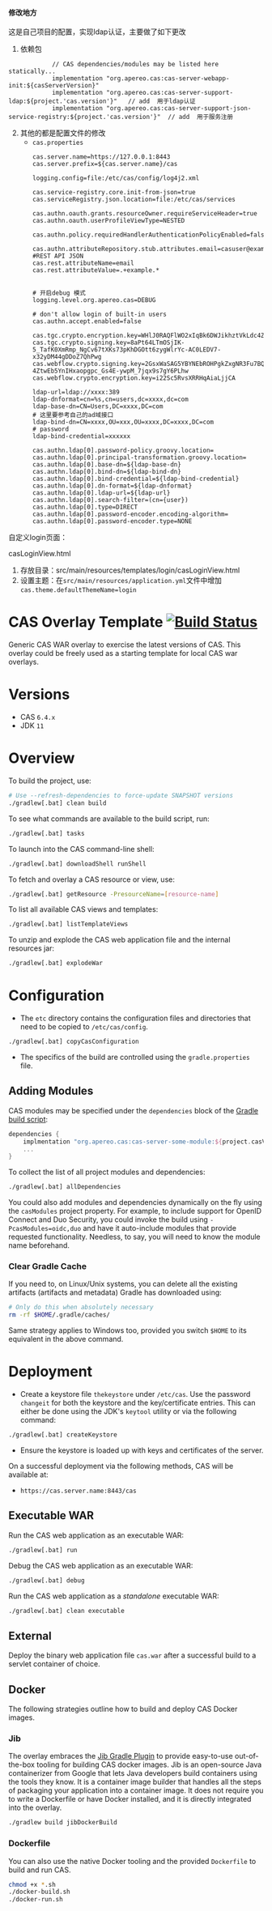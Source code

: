 #### 修改地方
这是自己项目的配置，实现ldap认证，主要做了如下更改
1. 依赖包
```
            // CAS dependencies/modules may be listed here statically...
            implementation "org.apereo.cas:cas-server-webapp-init:${casServerVersion}"
            implementation "org.apereo.cas:cas-server-support-ldap:${project.'cas.version'}"   // add  用于ldap认证
            implementation "org.apereo.cas:cas-server-support-json-service-registry:${project.'cas.version'}"  // add  用于服务注册
```
2. 其他的都是配置文件的修改
   - `cas.properties`
        ```
        cas.server.name=https://127.0.0.1:8443
        cas.server.prefix=${cas.server.name}/cas

        logging.config=file:/etc/cas/config/log4j2.xml

        cas.service-registry.core.init-from-json=true
        cas.serviceRegistry.json.location=file:/etc/cas/services

        cas.authn.oauth.grants.resourceOwner.requireServiceHeader=true
        cas.authn.oauth.userProfileViewType=NESTED

        cas.authn.policy.requiredHandlerAuthenticationPolicyEnabled=false

        cas.authn.attributeRepository.stub.attributes.email=casuser@example.org
        #REST API JSON
        cas.rest.attributeName=email
        cas.rest.attributeValue=.+example.*


        # 开启debug 模式
        logging.level.org.apereo.cas=DEBUG

        # don't allow login of built-in users
        cas.authn.accept.enabled=false

        cas.tgc.crypto.encryption.key=WHlJ0RAQFlWO2xIqBk6DWJikhztVkLdc4ZH9FAEfgCs
        cas.tgc.crypto.signing.key=8aPt64LTmOSjIK-5_TafK0XmRmp_NgCv67tXKs73pKhDGOtt6zygWlrYc-AC0LEDV7-x32yDM44gDDoZ7QhPwg
        cas.webflow.crypto.signing.key=2GsxWaSAG5YBYNEbROHPgkZxgNR3Fu7BQQiifj1VrI-4ZtwEb5YnIHxaopgpc_Gs4E-ywpM_7jqx9s7gY6PLhw
        cas.webflow.crypto.encryption.key=i22Sc5RvsXRRHqAiaLjjCA

        ldap-url=ldap://xxxx:389
        ldap-dnformat=cn=%s,cn=users,dc=xxxx,dc=com
        ldap-base-dn=CN=Users,DC=xxxx,DC=com
        # 这里要参考自己的ad域接口
        ldap-bind-dn=CN=xxxx,OU=xxx,OU=xxxx,DC=xxxx,DC=com
        # password
        ldap-bind-credential=xxxxxx    

        cas.authn.ldap[0].password-policy.groovy.location=
        cas.authn.ldap[0].principal-transformation.groovy.location=
        cas.authn.ldap[0].base-dn=${ldap-base-dn}
        cas.authn.ldap[0].bind-dn=${ldap-bind-dn}
        cas.authn.ldap[0].bind-credential=${ldap-bind-credential}
        cas.authn.ldap[0].dn-format=${ldap-dnformat}
        cas.authn.ldap[0].ldap-url=${ldap-url}
        cas.authn.ldap[0].search-filter=(cn={user})
        cas.authn.ldap[0].type=DIRECT
        cas.authn.ldap[0].password-encoder.encoding-algorithm=
        cas.authn.ldap[0].password-encoder.type=NONE

        ```


自定义login页面：

casLoginView.html

1. 存放目录：src/main/resources/templates/login/casLoginView.html
2. 设置主题：在`src/main/resources/application.yml`文件中增加 `cas.theme.defaultThemeName=login`


CAS Overlay Template [![Build Status](https://travis-ci.org/apereo/cas-overlay-template.svg?branch=master)](https://travis-ci.org/apereo/cas-overlay-template)
=======================

Generic CAS WAR overlay to exercise the latest versions of CAS. This overlay could be freely used as a starting template for local CAS war overlays.

# Versions

- CAS `6.4.x`
- JDK `11`

# Overview

To build the project, use:

```bash
# Use --refresh-dependencies to force-update SNAPSHOT versions
./gradlew[.bat] clean build
```

To see what commands are available to the build script, run:

```bash
./gradlew[.bat] tasks
```

To launch into the CAS command-line shell:

```bash
./gradlew[.bat] downloadShell runShell
```

To fetch and overlay a CAS resource or view, use:

```bash
./gradlew[.bat] getResource -PresourceName=[resource-name]
```

To list all available CAS views and templates:

```bash
./gradlew[.bat] listTemplateViews
```

To unzip and explode the CAS web application file and the internal resources jar:

```bash
./gradlew[.bat] explodeWar
```

# Configuration

- The `etc` directory contains the configuration files and directories that need to be copied to `/etc/cas/config`.

```bash
./gradlew[.bat] copyCasConfiguration
```

- The specifics of the build are controlled using the `gradle.properties` file.

## Adding Modules

CAS modules may be specified under the `dependencies` block of the [Gradle build script](build.gradle):

```gradle
dependencies {
    implmentation "org.apereo.cas:cas-server-some-module:${project.casVersion}"
    ...
}
```

To collect the list of all project modules and dependencies:

```bash
./gradlew[.bat] allDependencies
```

You could also add modules and dependencies dynamically on the fly using the `casModules` project property. For example, to include support for OpenID Connect and Duo Security, you could invoke the build using `-PcasModules=oidc,duo` and have it auto-include modules that provide requested functionality. Needless, to say, you will need to know the module name beforehand.

### Clear Gradle Cache

If you need to, on Linux/Unix systems, you can delete all the existing artifacts (artifacts and metadata) Gradle has downloaded using:

```bash
# Only do this when absolutely necessary
rm -rf $HOME/.gradle/caches/
```

Same strategy applies to Windows too, provided you switch `$HOME` to its equivalent in the above command.

# Deployment

- Create a keystore file `thekeystore` under `/etc/cas`. Use the password `changeit` for both the keystore and the key/certificate entries. This can either be done using the JDK's `keytool` utility or via the following command:

```bash
./gradlew[.bat] createKeystore
```

- Ensure the keystore is loaded up with keys and certificates of the server.

On a successful deployment via the following methods, CAS will be available at:

* `https://cas.server.name:8443/cas`

## Executable WAR

Run the CAS web application as an executable WAR:

```bash
./gradlew[.bat] run
```

Debug the CAS web application as an executable WAR:

```bash
./gradlew[.bat] debug
```

Run the CAS web application as a *standalone* executable WAR:

```bash
./gradlew[.bat] clean executable
```

## External

Deploy the binary web application file `cas.war` after a successful build to a servlet container of choice.

## Docker

The following strategies outline how to build and deploy CAS Docker images.

### Jib

The overlay embraces the [Jib Gradle Plugin](https://github.com/GoogleContainerTools/jib) to provide easy-to-use out-of-the-box tooling for building CAS docker images. Jib is an open-source Java containerizer from Google that lets Java developers build containers using the tools they know. It is a container image builder that handles all the steps of packaging your application into a container image. It does not require you to write a Dockerfile or have Docker installed, and it is directly integrated into the overlay.

```bash
./gradlew build jibDockerBuild
```

### Dockerfile

You can also use the native Docker tooling and the provided `Dockerfile` to build and run CAS.

```bash
chmod +x *.sh
./docker-build.sh
./docker-run.sh
```
